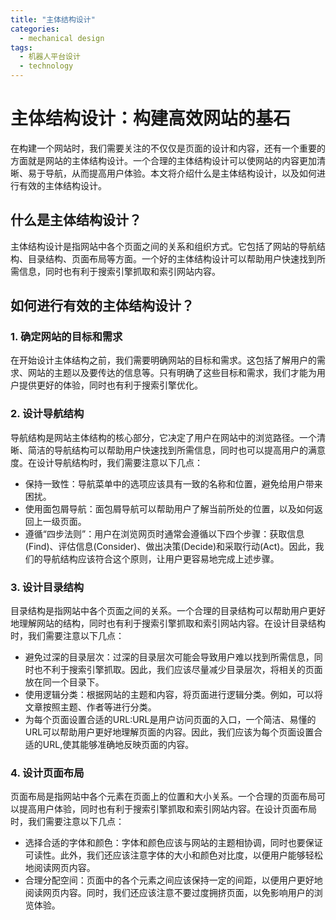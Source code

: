 ```yaml
---  
title: "主体结构设计"  
categories:  
  - mechanical design  
tags: 
  - 机器人平台设计 
  - technology  
---  
```


# 主体结构设计：构建高效网站的基石

在构建一个网站时，我们需要关注的不仅仅是页面的设计和内容，还有一个重要的方面就是网站的主体结构设计。一个合理的主体结构设计可以使网站的内容更加清晰、易于导航，从而提高用户体验。本文将介绍什么是主体结构设计，以及如何进行有效的主体结构设计。

## 什么是主体结构设计？

主体结构设计是指网站中各个页面之间的关系和组织方式。它包括了网站的导航结构、目录结构、页面布局等方面。一个好的主体结构设计可以帮助用户快速找到所需信息，同时也有利于搜索引擎抓取和索引网站内容。

## 如何进行有效的主体结构设计？

### 1. 确定网站的目标和需求

在开始设计主体结构之前，我们需要明确网站的目标和需求。这包括了解用户的需求、网站的主题以及要传达的信息等。只有明确了这些目标和需求，我们才能为用户提供更好的体验，同时也有利于搜索引擎优化。

### 2. 设计导航结构

导航结构是网站主体结构的核心部分，它决定了用户在网站中的浏览路径。一个清晰、简洁的导航结构可以帮助用户快速找到所需信息，同时也可以提高用户的满意度。在设计导航结构时，我们需要注意以下几点：

- 保持一致性：导航菜单中的选项应该具有一致的名称和位置，避免给用户带来困扰。
- 使用面包屑导航：面包屑导航可以帮助用户了解当前所处的位置，以及如何返回上一级页面。
- 遵循“四步法则”：用户在浏览网页时通常会遵循以下四个步骤：获取信息(Find)、评估信息(Consider)、做出决策(Decide)和采取行动(Act)。因此，我们的导航结构应该符合这个原则，让用户更容易地完成上述步骤。

### 3. 设计目录结构

目录结构是指网站中各个页面之间的关系。一个合理的目录结构可以帮助用户更好地理解网站的结构，同时也有利于搜索引擎抓取和索引网站内容。在设计目录结构时，我们需要注意以下几点：

- 避免过深的目录层次：过深的目录层次可能会导致用户难以找到所需信息，同时也不利于搜索引擎抓取。因此，我们应该尽量减少目录层次，将相关的页面放在同一个目录下。
- 使用逻辑分类：根据网站的主题和内容，将页面进行逻辑分类。例如，可以将文章按照主题、作者等进行分类。
- 为每个页面设置合适的URL:URL是用户访问页面的入口，一个简洁、易懂的URL可以帮助用户更好地理解页面的内容。因此，我们应该为每个页面设置合适的URL,使其能够准确地反映页面的内容。

### 4. 设计页面布局

页面布局是指网站中各个元素在页面上的位置和大小关系。一个合理的页面布局可以提高用户体验，同时也有利于搜索引擎抓取和索引网站内容。在设计页面布局时，我们需要注意以下几点：

- 选择合适的字体和颜色：字体和颜色应该与网站的主题相协调，同时也要保证可读性。此外，我们还应该注意字体的大小和颜色对比度，以便用户能够轻松地阅读网页内容。
- 合理分配空间：页面中的各个元素之间应该保持一定的间距，以便用户更好地阅读网页内容。同时，我们还应该注意不要过度拥挤页面，以免影响用户的浏览体验。 
